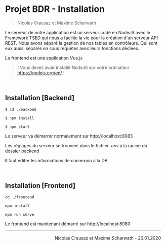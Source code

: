 # Projet BDR - Installation
> Nicolas Crausaz et Maxime Scharwath

Le serveur de notre application est un serveur codé en NodeJS avec le Framework TSED qui nous a facilite la vie pour la création d'un serveur API REST. Nous avons séparé la gestion de nos tables en contrôleurs. Qui sont eux aussi séparés en sous requêtes avec leurs fonctions dédiées.

Le frontend est une application Vue.js

> ! Vous devez avoir installé NodeJS sur votre ordinateur https://nodejs.org/en/ !

<br>

## Installation [Backend]
```batch
$ cd ./backend

$ npm install

$ npm start
```

Le serveur va démarrer normalement sur http://localhost:8083 

Les réglages du serveur se trouvent dans le fichier _.env_ à la racine du dossier backend

Il faut éditer les informations de connexion à la DB.

<br>

## Installation [Frontend]

```batch
cd ./frontend

npm install

npm run serve
```

Le frontend est maintenant démarré sur http://localhost:8080

---
<div style="text-align: right"> Nicolas Crausaz et Maxime Scharwath - 20.01.2020</div>
